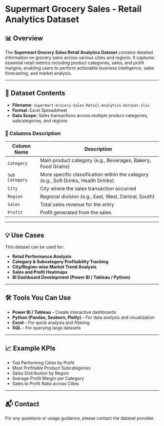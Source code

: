 
# Supermart Grocery Sales - Retail Analytics Dataset

## 📊 Overview

The **Supermart Grocery Sales Retail Analytics Dataset** contains detailed information on grocery sales across various cities and regions. It captures essential retail metrics including product categories, sales, and profit margins, enabling users to perform actionable business intelligence, sales forecasting, and market analysis.

---

## 📁 Dataset Contents

- **Filename**: `Supermart-Grocery-Sales-Retail-Analytics-Dataset.xlsx`
- **Format**: Excel Spreadsheet
- **Data Scope**: Sales transactions across multiple product categories, subcategories, and regions

### 🧾 Columns Description

| Column Name     | Description |
|------------------|-------------|
| `Category`       | Main product category (e.g., Beverages, Bakery, Food Grains) |
| `Sub Category`   | More specific classification within the category (e.g., Soft Drinks, Health Drinks) |
| `City`           | City where the sales transaction occurred |
| `Region`         | Regional division (e.g., East, West, Central, South) |
| `Sales`          | Total sales revenue for the entry |
| `Profit`         | Profit generated from the sales |

---

## 💡 Use Cases

This dataset can be used for:

- **Retail Performance Analysis**
- **Category & Subcategory Profitability Tracking**
- **City/Region-wise Market Trend Analysis**
- **Sales and Profit Heatmaps**
- **BI Dashboard Development (Power BI / Tableau / Python)**

---

## 🛠️ Tools You Can Use

- **Power BI / Tableau** – Create interactive dashboards
- **Python (Pandas, Seaborn, Plotly)** – For data analysis and visualization
- **Excel** – For quick analysis and filtering
- **SQL** – For querying large datasets

---

## 📈 Example KPIs

- Top Performing Cities by Profit
- Most Profitable Product Subcategories
- Sales Distribution by Region
- Average Profit Margin per Category
- Sales to Profit Ratio across Cities

---

## 📬 Contact

For any questions or usage guidance, please contact the dataset provider.
